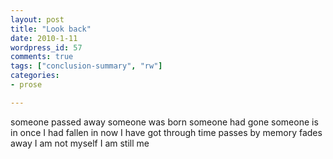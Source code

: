 ```yaml
---
layout: post
title: "Look back"
date: 2010-1-11
wordpress_id: 57
comments: true
tags: ["conclusion-summary", "rw"]
categories:
- prose

---
```

<meta name="views" content="1320" />
<meta name="_edit_last" content="1" />
someone passed away
someone was born
someone had gone
someone is in
once I had fallen in
now I have got through
time passes by
memory fades away
I am not myself
I am still me
